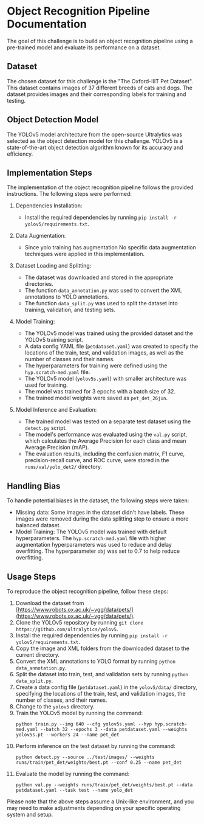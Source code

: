 # Object Recognition Pipeline Documentation

The goal of this challenge is to build an object recognition pipeline using a pre-trained model and evaluate its performance on a dataset. 

## Dataset

The chosen dataset for this challenge is the "The Oxford-IIIT Pet Dataset". This dataset contains images of 37 different breeds of cats and dogs. The dataset provides images and their corresponding labels for training and testing.

## Object Detection Model

The YOLOv5 model architecture from the open-source Ultralytics was selected as the object detection model for this challenge. YOLOv5 is a state-of-the-art object detection algorithm known for its accuracy and efficiency.

## Implementation Steps

The implementation of the object recognition pipeline follows the provided instructions. The following steps were performed:

1. Dependencies Installation:
   - Install the required dependencies by running `pip install -r yolov5/requirements.txt`.

2. Data Augmentation:
   - Since yolo training has augmentation No specific data augmentation techniques were applied in this implementation. 

3. Dataset Loading and Splitting:
   - The dataset was downloaded and stored in the appropriate directories.
   - The function `data_annotation.py` was used to convert the XML annotations to YOLO annotations.
   - The function `data_split.py` was used to split the dataset into training, validation, and testing sets.

4. Model Training:
   - The YOLOv5 model was trained using the provided dataset and the YOLOv5 training script.
   - A data config YAML file (`petdataset.yaml`) was created to specify the locations of the train, test, and validation images, as well as the number of classes and their names.
   - The hyperparameters for training were defined using the `hyp.scratch-med.yaml` file.
   - The YOLOv5 model (`yolov5s.yaml`) with smaller architecture was used for training.
   - The model was trained for 3 epochs with a batch size of 32.
   - The trained model weights were saved as `pet_det_26jun`.

5. Model Inference and Evaluation:
   - The trained model was tested on a separate test dataset using the `detect.py` script.
   - The model's performance was evaluated using the `val.py` script, which calculates the Average Precision for each class and mean Average Precision (mAP).
   - The evaluation results, including the confusion matrix, F1 curve, precision-recall curve, and ROC curve, were stored in the `runs/val/yolo_det2/` directory.

## Handling Bias

To handle potential biases in the dataset, the following steps were taken:
- Missing data: Some images in the dataset didn't have labels. These images were removed during the data splitting step to ensure a more balanced dataset.
- Model Training: The YOLOv5 model was trained with default hyperparameters. The `hyp.scratch-med.yaml` file with higher augmentation hyperparameters was used to reduce and delay overfitting. The hyperparameter `obj` was set to 0.7 to help reduce overfitting.

## Usage Steps

To reproduce the object recognition pipeline, follow these steps:

1. Download the dataset from [https://www.robots.ox.ac.uk/~vgg/data/pets/](https://www.robots.ox.ac.uk/~vgg/data/pets/).
2. Clone the YOLOv5 repository by running `git clone https://github.com/ultralytics/yolov5`.
3. Install the required dependencies by running `pip install -r yolov5/requirements.txt`.
4. Copy the image and XML folders from the downloaded dataset to the current directory.
5. Convert the XML annotations to YOLO format by running `python data_annotation.py`.
6. Split the dataset into train, test, and validation sets by running `python data_split.py`.
7. Create a data config file (`petdataset.yaml`) in the `yolov5/data/` directory, specifying the locations of the train, test, and validation images, the number of classes, and their names.
8. Change to the `yolov5` directory.
9. Train the YOLOv5 model by running the command:
   ```
   python train.py --img 640 --cfg yolov5s.yaml --hyp hyp.scratch-med.yaml --batch 32 --epochs 3 --data petdataset.yaml --weights yolov5s.pt --workers 24 --name pet_det
   ```
10. Perform inference on the test dataset by running the command:
    ```
    python detect.py --source ../test/images/ --weights runs/train/pet_det/weights/best.pt --conf 0.25 --name pet_det
    ```
11. Evaluate the model by running the command:
    ```
    python val.py --weights runs/train/pet_det/weights/best.pt --data petdataset.yaml --task test --name yolo_det
    ```

Please note that the above steps assume a Unix-like environment, and you may need to make adjustments depending on your specific operating system and setup.
